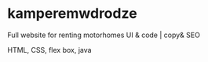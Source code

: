 # kamperemwdrodze
Full website for renting motorhomes
UI & code | copy& SEO

HTML, CSS, flex box, java
